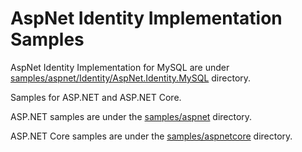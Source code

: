 # AspNet Identity Implementation Samples

AspNet Identity Implementation for MySQL are under [samples/aspnet/Identity/AspNet.Identity.MySQL](https://github.com/tanvirehsan/AspNet-Identity-MySQL/tree/master/samples/aspnet/Identity/AspNet.Identity.MySQL) directory.

Samples for ASP.NET and ASP.NET Core.

ASP.NET samples are under the [samples/aspnet](samples/aspnet) directory.

ASP.NET Core samples are under the [samples/aspnetcore](samples/aspnetcore) directory.
